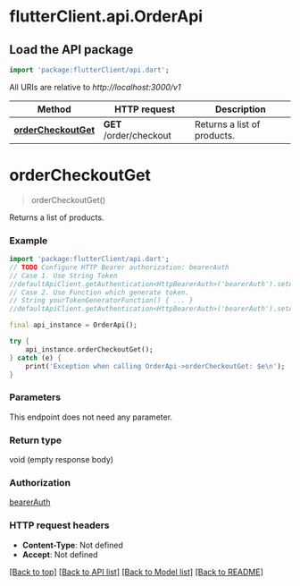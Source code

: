 # flutterClient.api.OrderApi

## Load the API package
```dart
import 'package:flutterClient/api.dart';
```

All URIs are relative to *http://localhost:3000/v1*

Method | HTTP request | Description
------------- | ------------- | -------------
[**orderCheckoutGet**](OrderApi.md#ordercheckoutget) | **GET** /order/checkout | Returns a list of products.


# **orderCheckoutGet**
> orderCheckoutGet()

Returns a list of products.

### Example
```dart
import 'package:flutterClient/api.dart';
// TODO Configure HTTP Bearer authorization: bearerAuth
// Case 1. Use String Token
//defaultApiClient.getAuthentication<HttpBearerAuth>('bearerAuth').setAccessToken('YOUR_ACCESS_TOKEN');
// Case 2. Use Function which generate token.
// String yourTokenGeneratorFunction() { ... }
//defaultApiClient.getAuthentication<HttpBearerAuth>('bearerAuth').setAccessToken(yourTokenGeneratorFunction);

final api_instance = OrderApi();

try {
    api_instance.orderCheckoutGet();
} catch (e) {
    print('Exception when calling OrderApi->orderCheckoutGet: $e\n');
}
```

### Parameters
This endpoint does not need any parameter.

### Return type

void (empty response body)

### Authorization

[bearerAuth](../README.md#bearerAuth)

### HTTP request headers

 - **Content-Type**: Not defined
 - **Accept**: Not defined

[[Back to top]](#) [[Back to API list]](../README.md#documentation-for-api-endpoints) [[Back to Model list]](../README.md#documentation-for-models) [[Back to README]](../README.md)

